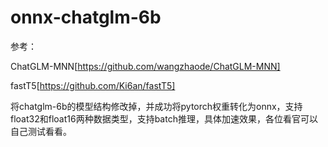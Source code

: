 # onnx-chatglm-6b
参考：

ChatGLM-MNN[https://github.com/wangzhaode/ChatGLM-MNN]

fastT5[https://github.com/Ki6an/fastT5]

将chatglm-6b的模型结构修改掉，并成功将pytorch权重转化为onnx，支持float32和float16两种数据类型，支持batch推理，具体加速效果，各位看官可以自己测试看看。
